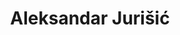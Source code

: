 ---
SICRIS: 15295
draft: false
fixName: aleksandar_jurišić
lab: Laboratory for Cryptography and Computer Security
labPos: Head of Laboratory
location: R3.06 - Kabinet
mailInfo: aleksandar.jurisic@fri.uni-lj.si
officeHours: null
profName: Prof. Aleksandar Jurišić, PhD
profTitle: Full Professor
telephoneInfo: null
title: Aleksandar Jurišić
---